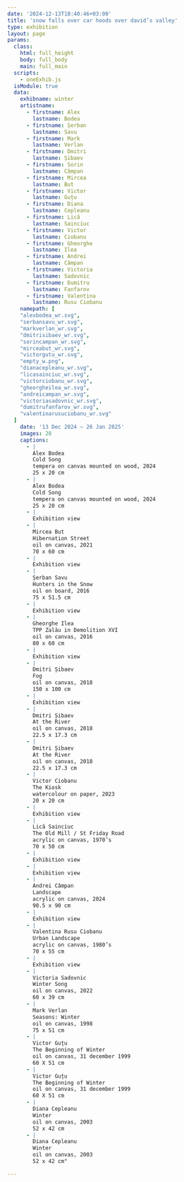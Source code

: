 ```yaml
---
date: '2024-12-13T18:40:46+03:00'
title: 'snow falls over car hoods over david’s valley'
type: exhibition
layout: page
params:
  class:
    html: full_height
    body: full_body
    main: full_main
  scripts:
    - oneExhib.js
  isModule: true  
  data:
    exhibname: winter
    artistname:
      - firstname: Alex
        lastname: Bodea
      - firstname: Șerban
        lastname: Savu
      - firstname: Mark
        lastname: Verlan
      - firstname: Dmitri
        lastname: Șibaev
      - firstname: Sorin
        lastname: Câmpan
      - firstname: Mircea
        lastname: But
      - firstname: Victor
        lastname: Guțu
      - firstname: Diana
        lastname: Cepleanu
      - firstname: Lică
        lastname: Sainciuc
      - firstname: Victor
        lastname: Ciobanu
      - firstname: Gheorghe
        lastname: Ilea
      - firstname: Andrei
        lastname: Câmpan
      - firstname: Victoria
        lastname: Sadovnic
      - firstname: Dumitru
        lastname: Fanfarov
      - firstname: Valentina
        lastname: Rusu Ciobanu
    namepath: [
    "alexbodea_wr.svg",
    "serbansavu_wr.svg",
    "markverlan_wr.svg",
    "dmitrisibaev_wr.svg",
    "sorincampan_wr.svg",
    "mirceabut_wr.svg",
    "victorgutu_wr.svg",
    "empty_w.png",
    "dianacepleanu_wr.svg",
    "licasainciuc_wr.svg",
    "victorciobanu_wr.svg",
    "gheorgheilea_wr.svg",
    "andreicampan_wr.svg",
    "victoriasadovnic_wr.svg",
    "dumitrufanfarov_wr.svg",
    "valentinarusuciobanu_wr.svg"
  ]
    date: '13 Dec 2024 — 26 Jan 2025'
    images: 28
    captions:
      - |
        Alex Bodea
        Cold Song
        tempera on canvas mounted on wood, 2024
        25 x 20 cm
      - |
        Alex Bodea
        Cold Song
        tempera on canvas mounted on wood, 2024
        25 x 20 cm
      - |
        Exhibition view
      - |
        Mircea But
        Hibernation Street
        oil on canvas, 2021
        70 x 60 cm
      - |
        Exhibition view
      - |
        Șerban Savu
        Hunters in the Snow
        oil on board, 2016
        75 x 51.5 cm
      - |
        Exhibition view
      - |
        Gheorghe Ilea
        TPP Zalău in Demolition XVI
        oil on canvas, 2016
        80 x 60 cm
      - |
        Exhibition view
      - |
        Dmitri Șibaev
        Fog
        oil on canvas, 2018
        150 x 100 cm
      - |
        Exhibition view
      - |
        Dmitri Șibaev
        At the River
        oil on canvas, 2018
        22.5 x 17.3 cm
      - |
        Dmitri Șibaev
        At the River
        oil on canvas, 2018
        22.5 x 17.3 cm
      - |
        Victor Ciobanu
        The Kiosk
        watercolour on paper, 2023
        20 x 20 cm
      - |
        Exhibition view
      - |
        Lică Sainciuc
        The Old Mill / St Friday Road
        acrylic on canvas, 1970’s
        70 x 50 cm
      - |
        Exhibition view
      - |
        Exhibition view
      - |
        Andrei Câmpan
        Landscape 
        acrylic on canvas, 2024
        90.5 x 90 cm
      - |
        Exhibition view
      - |
        Valentina Rusu Ciobanu
        Urban Landscape
        acrylic on canvas, 1980’s
        70 x 55 cm
      - |
        Exhibition view
      - |
        Victoria Sadovnic
        Winter Song
        oil on canvas, 2022
        60 x 39 cm
      - |
        Mark Verlan
        Seasons: Winter
        oil on canvas, 1998
        75 x 51 cm
      - |
        Victor Guțu
        The Beginning of Winter
        oil on canvas, 31 december 1999
        60 X 51 cm
      - |
        Victor Guțu
        The Beginning of Winter
        oil on canvas, 31 december 1999
        60 X 51 cm
      - |
        Diana Cepleanu
        Winter 
        oil on canvas, 2003
        52 x 42 cm
      - |
        Diana Cepleanu
        Winter 
        oil on canvas, 2003
        52 x 42 cm"

---
```

